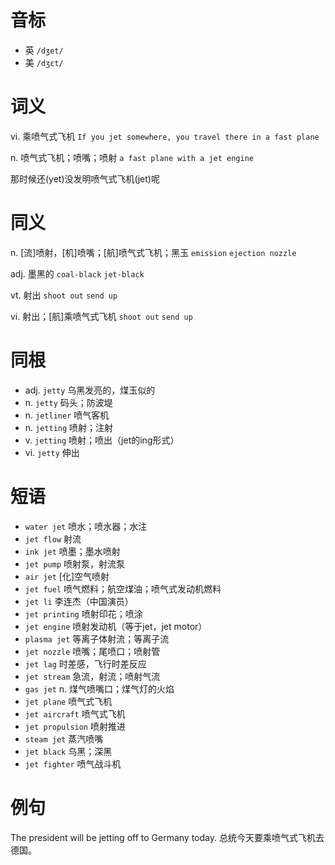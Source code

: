 # 音标

- 英 `/dʒet/`
- 美 `/dʒɛt/`

# 词义

vi. 乘喷气式飞机
`If you jet somewhere, you travel there in a fast plane`

n. 喷气式飞机；喷嘴；喷射
`a fast plane with a jet engine`



那时候还(yet)没发明喷气式飞机(jet)呢

# 同义

n. [流]喷射，[机]喷嘴；[航]喷气式飞机；黑玉
`emission` `ejection nozzle`

adj. 墨黑的
`coal-black` `jet-black`

vt. 射出
`shoot out` `send up`

vi. 射出；[航]乘喷气式飞机
`shoot out` `send up`

# 同根

- adj. `jetty` 乌黑发亮的，煤玉似的
- n. `jetty` 码头；防波堤
- n. `jetliner` 喷气客机
- n. `jetting` 喷射；注射
- v. `jetting` 喷射；喷出（jet的ing形式）
- vi. `jetty` 伸出

# 短语

- `water jet` 喷水；喷水器；水注
- `jet flow` 射流
- `ink jet` 喷墨；墨水喷射
- `jet pump` 喷射泵，射流泵
- `air jet` [化]空气喷射
- `jet fuel` 喷气燃料；航空煤油；喷气式发动机燃料
- `jet li` 李连杰（中国演员）
- `jet printing` 喷射印花；喷涂
- `jet engine` 喷射发动机（等于jet，jet motor）
- `plasma jet` 等离子体射流；等离子流
- `jet nozzle` 喷嘴；尾喷口；喷射管
- `jet lag` 时差感，飞行时差反应
- `jet stream` 急流，射流；喷射气流
- `gas jet` n. 煤气喷嘴口；煤气灯的火焰
- `jet plane` 喷气式飞机
- `jet aircraft` 喷气式飞机
- `jet propulsion` 喷射推进
- `steam jet` 蒸汽喷嘴
- `jet black` 乌黑；深黑
- `jet fighter` 喷气战斗机

# 例句

The president will be jetting off to Germany today.
总统今天要乘喷气式飞机去德国。


